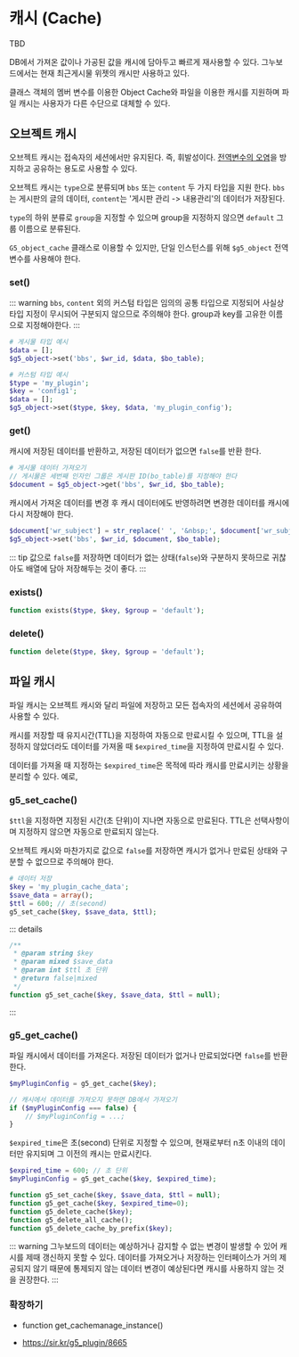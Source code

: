 # 캐시 (Cache)

TBD

DB에서 가져온 값이나 가공된 값을 캐시에 담아두고 빠르게 재사용할 수 있다.
그누보드에서는 현재 최근게시물 위젯의 캐시만 사용하고 있다.

클래스 객체의 멤버 변수를 이용한 Object Cache와 파일을 이용한 캐시를 지원하며 파일 캐시는 사용자가 다른 수단으로 대체할 수 있다.

## 오브젝트 캐시

오브젝트 캐시는 접속자의 세션에서만 유지된다. 즉, 휘발성이다.
[전역변수의 오염](/developers/polluted_variables)을 방지하고 공유하는 용도로 사용할 수 있다.

오브젝트 캐시는 `type`으로 분류되며 `bbs` 또는 `content` 두 가지 타입을 지원 한다.
`bbs`는 게시판의 글의 데이터, `content`는 '게시판 관리 -> 내용관리'의 데이터가 저장된다.

`type`의 하위 분류로 `group`을 지정할 수 있으며 group을 지정하지 않으면 `default` 그룹 이름으로 분류된다.

`G5_object_cache` 클래스로 이용할 수 있지만, 단일 인스턴스를 위해 `$g5_object` 전역변수를 사용해야 한다.

### set()

::: warning
`bbs`, `content` 외의 커스텀 타입은 임의의 공통 타입으로 지정되어 사실상 타입 지정이 무시되어 구분되지 않으므로 주의해야 한다. group과 key를 고유한 이름으로 지정해야한다.
:::

```php
# 게시물 타입 예시
$data = [];
$g5_object->set('bbs', $wr_id, $data, $bo_table);

# 커스텀 타입 예시
$type = 'my_plugin';
$key = 'config1';
$data = [];
$g5_object->set($type, $key, $data, 'my_plugin_config');
```

### get()

캐시에 저장된 데이터를 반환하고, 저장된 데이터가 없으면 `false`를 반환 한다.

```php
# 게시물 데이터 가져오기
// 게시물은 세번째 인자인 그룹은 게시판 ID(bo_table)를 지정해야 한다
$document = $g5_object->get('bbs', $wr_id, $bo_table);
```

캐시에서 가져온 데이터를 변경 후 캐시 데이터에도 반영하려면 변경한 데이터를 캐시에 다시 저장해야 한다.

```php
$document['wr_subject'] = str_replace(' ', '&nbsp;', $document['wr_subject']);
$g5_object->set('bbs', $wr_id, $document, $bo_table);
```

::: tip
값으로 `false`를 저장하면 데이터가 없는 상태(`false`)와 구분하지 못하므로 귀찮아도 배열에 담아 저장해두는 것이 좋다.
:::

### exists()

```php
function exists($type, $key, $group = 'default');
```

### delete()

```php
function delete($type, $key, $group = 'default');
```

## 파일 캐시

파일 캐시는 오브젝트 캐시와 달리 파일에 저장하고 모든 접속자의 세션에서 공유하여 사용할 수 있다.

캐시를 저장할 때 유지시간(TTL)을 지정하여 자동으로 만료시킬 수 있으며, TTL을 설정하지 않았더라도 데이터를 가져올 때 `$expired_time`을 지정하여 만료시킬 수 있다.

데이터를 가져올 때 지정하는 `$expired_time`은 목적에 따라 캐시를 만료시키는 상황을 분리할 수 있다. 예로, 

### g5_set_cache()

`$ttl`을 지정하면 지정된 시간(초 단위)이 지나면 자동으로 만료된다. TTL은 선택사항이며 지정하지 않으면 자동으로 만료되지 않는다.

오브젝트 캐시와 마찬가지로 값으로 `false`를 저장하면 캐시가 없거나 만료된 상태와 구분할 수 없으므로 주의해야 한다.

```php
# 데이터 저장
$key = 'my_plugin_cache_data';
$save_data = array();
$ttl = 600; // 초(second)
g5_set_cache($key, $save_data, $ttl);
```

::: details

```php
/**
 * @param string $key
 * @param mixed $save_data
 * @param int $ttl 초 단위
 * @return false|mixed
 */
function g5_set_cache($key, $save_data, $ttl = null);
```

:::

### g5_get_cache()

파일 캐시에서 데이터를 가져온다.
저장된 데이터가 없거나 만료되었다면 `false`를 반환 한다.

```php
$myPluginConfig = g5_get_cache($key);

// 캐시에서 데이터를 가져오지 못하면 DB에서 가져오기
if ($myPluginConfig === false) {
    // $myPluginConfig = ...;
}
```

`$expired_time`은 초(second) 단위로 지정할 수 있으며, 현재로부터 n초 이내의 데이터만 유지되며 그 이전의 캐시는 만료시킨다.

```php
$expired_time = 600; // 초 단위
$myPluginConfig = g5_get_cache($key, $expired_time);
```

```php
function g5_set_cache($key, $save_data, $ttl = null);
function g5_get_cache($key, $expired_time=0);
function g5_delete_cache($key);
function g5_delete_all_cache();
function g5_delete_cache_by_prefix($key);
```

::: warning
그누보드의 데이터는 예상하거나 감지할 수 없는 변경이 발생할 수 있어 캐시를 제때 갱신하지 못할 수 있다. 데이터를 가져오거나 저장하는 인터페이스가 거의 제공되지 않기 때문에 통제되지 않는 데이터 변경이 예상된다면 캐시를 사용하지 않는 것을 권장한다.
:::

### 확장하기

- function get_cachemanage_instance()

- https://sir.kr/g5_plugin/8665
